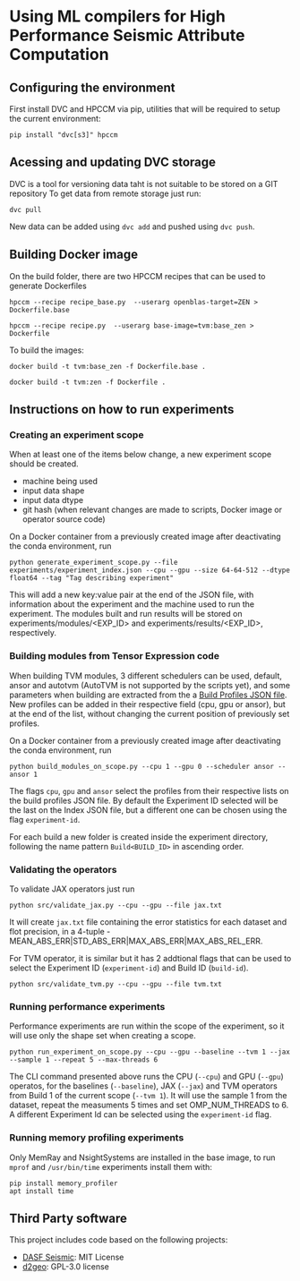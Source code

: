 # Using ML compilers for High Performance Seismic Attribute Computation

## Configuring the environment

First install DVC and HPCCM via pip, utilities that will be required to setup the current environment:

```
pip install "dvc[s3]" hpccm
```

## Acessing and updating DVC storage

DVC is a tool for versioning data taht is not suitable to be stored on a GIT repository
To get data from remote storage just run:

```
dvc pull
```

New data can be added using `dvc add` and pushed using `dvc push`.

## Building Docker image

On the build folder, there are two HPCCM recipes that can be used to generate Dockerfiles

```
hpccm --recipe recipe_base.py  --userarg openblas-target=ZEN > Dockerfile.base
```

```
hpccm --recipe recipe.py  --userarg base-image=tvm:base_zen > Dockerfile
```

To build the images:

```
docker build -t tvm:base_zen -f Dockerfile.base .
```

```
docker build -t tvm:zen -f Dockerfile .
```

## Instructions on how to run experiments

### Creating an experiment scope

When at least one of the items below change, a new experiment scope should be created.

- machine being used
- input data shape
- input data dtype
- git hash (when relevant changes are made to scripts, Docker image or operator source code)

On a Docker container from a previously created image after deactivating the conda environment, run

```
python generate_experiment_scope.py --file experiments/experiment_index.json --cpu --gpu --size 64-64-512 --dtype float64 --tag "Tag describing experiment"
```

This will add a new key:value pair at the end of the JSON file, with information about the experiment and the machine used to run the experiment. The modules built and run results will be stored on experiments/modules/<EXP_ID> and experiments/results/<EXP_ID>, respectively.

### Building modules from Tensor Expression code

When building TVM modules, 3 different schedulers can be used, default, ansor and autotvm (AutoTVM is not supported by the scripts yet), and some parameters when building are extracted from the a [Build Profiles JSON file](experiments/build_profiles.json). New profiles can be added in their respective field (cpu, gpu or ansor), but at the end of the list, without changing the current position of previously set profiles.

On a Docker container from a previously created image after deactivating the conda environment, run

```
python build_modules_on_scope.py --cpu 1 --gpu 0 --scheduler ansor --ansor 1
```

The flags `cpu`, `gpu` and `ansor` select the profiles from their respective lists on the build profiles JSON file. By default the Experiment ID selected will be the last on the Index JSON file, but a different one can be chosen using the flag `experiment-id`.

For each build a new folder is created inside the experiment directory, following the name pattern `Build<BUILD_ID>` in ascending order.

### Validating the operators

To validate JAX operators just run

```
python src/validate_jax.py --cpu --gpu --file jax.txt
```

It will create `jax.txt` file containing the error statistics for each dataset and flot precision, in a 4-tuple - MEAN_ABS_ERR|STD_ABS_ERR|MAX_ABS_ERR|MAX_ABS_REL_ERR.

For TVM operator, it is similar but it has 2 addtional flags that can be used to select the Experiment ID (`experiment-id`) and Build ID (`build-id`).

```
python src/validate_tvm.py --cpu --gpu --file tvm.txt
```

### Running performance experiments

Performance experiments are run within the scope of the experiment, so it will use only the shape set when creating a scope.

```
python run_experiment_on_scope.py --cpu --gpu --baseline --tvm 1 --jax --sample 1 --repeat 5 --max-threads 6
```

The CLI command presented above runs the CPU (`--cpu`) and GPU (`--gpu`) operatos, for the baselines (`--baseline`), JAX (`--jax`) and TVM operators from Build 1 of the current scope (`--tvm 1`). It will use the sample 1 from the dataset, repeat the measuments 5 times and set OMP_NUM_THREADS to 6. A different Experiment Id can be selected using the `experiment-id` flag.


### Running memory profiling experiments

Only MemRay and NsightSystems are installed in the base image, to run `mprof` and `/usr/bin/time` experiments install them with:

```
pip install memory_profiler
apt install time
```

## Third Party software
This project includes code based on the following projects:
- [DASF Seismic](https://github.com/discovery-unicamp/dasf-seismic): MIT License
- [d2geo](https://github.com/dudley-fitzgerald/d2geo): GPL-3.0 license

